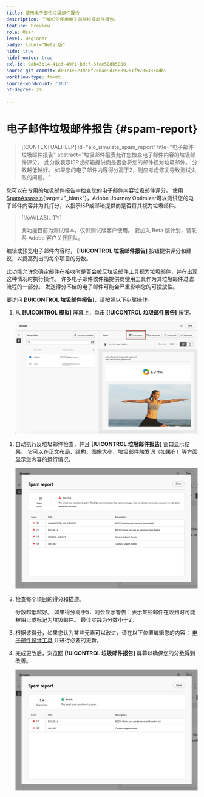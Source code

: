```yaml
---
title: 使用电子邮件垃圾邮件报告
description: 了解如何使用电子邮件垃圾邮件报告。
feature: Preview
role: User
level: Beginner
badge: label="Beta 版"
hide: true
hidefromtoc: true
exl-id: 9ab43b14-41cf-49f1-bdcf-6fee58db5000
source-git-commit: d0973e623de8f26b4e9dc5809251f9705333adb9
workflow-type: tm+mt
source-wordcount: '363'
ht-degree: 2%

---
```


# 电子邮件垃圾邮件报告 {#spam-report}

>[!CONTEXTUALHELP]
>id="ajo_simulate_spam_report"
>title="电子邮件垃圾邮件报告"
>abstract="垃圾邮件报表允许您检查电子邮件内容的垃圾邮件评分。 此分数表示ISP或邮箱提供商是否会将您的邮件视为垃圾邮件。 分数越低越好。 如果您的电子邮件内容得分高于2，则应考虑修复导致测试失败的问题。"

您可以在专用的垃圾邮件报告中检查您的电子邮件内容垃圾邮件评分。 使用 [SpamAssassin](https://spamassassin.apache.org/){target="_blank"}，Adobe Journey Optimizer可以测试您的电子邮件内容并为其打分，以指示ISP或邮箱提供商是否将其视为垃圾邮件。

>[!AVAILABILITY]
>
>此功能目前为测试版本，仅供测试版客户使用。 要加入 Beta 版计划，请联系 Adobe 客户关怀团队。

编辑或预览电子邮件内容时， **[!UICONTROL 垃圾邮件报告]** 按钮提供评分和建议，以提高列出的每个项目的分数。

此功能允许您确定邮件在接收时是否会被反垃圾邮件工具视为垃圾邮件，并在出现这种情况时执行操作。 许多电子邮件收件箱提供商使用工具作为其垃圾邮件过滤流程的一部分。 发送得分不佳的电子邮件可能会严重影响您的可投放性。

要访问 **[!UICONTROL 垃圾邮件报告]**，请按照以下步骤操作。

1. 从 **[!UICONTROL 模拟]** 屏幕上，单击 **[!UICONTROL 垃圾邮件报告]** 按钮。

   ![](assets/spam-report-button.png)

<!--
    You can also open the [Email Designer](../email/content-from-scratch.md), click the **[!UICONTROL More]** button and select **[!UICONTROL Check spam score]** from the menu.

    ![](assets/spam-report-check-score.png)
-->

1. 自动执行反垃圾邮件检查，并且 **[!UICONTROL 垃圾邮件报告]** 窗口显示结果。 它可以在正文布局、结构、图像大小、垃圾邮件触发词（如果有）等方面显示您内容的运行情况。

   ![](assets/spam-report-high-score.png)

1. 检查每个项目的得分和描述。

   分数越低越好。 如果得分高于5，则会显示警告：表示某些邮件在收到时可能被阻止或标记为垃圾邮件。 最佳实践为分数小于2。

1. 根据该得分，如果您认为某些元素可以改进，请在以下位置编辑您的内容： [电子邮件设计工具](../email/content-from-scratch.md) 并进行必要的更新。

1. 完成更改后，浏览回 **[!UICONTROL 垃圾邮件报告]** 屏幕以确保您的分数得到改善。

   ![](assets/spam-report-low-score.png)

<!--You can also check the message's alerts for warnings on potential risk of spam detection. Follow the steps below.

1. Click the **[!UICONTROL Alerts]** button on top right of the screen. [Learn more on email alerts](../email/create-email.md#check-email-alerts)

1. If **[!UICONTROL Spam checker alert]** is displayed, you should check your content for a potential risk of spam using the **[!UICONTROL Spam report]** feature as detailed above.

    ![](assets/spam-report-alert.png)
-->
